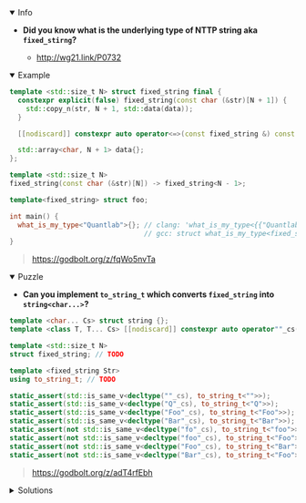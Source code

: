 <details open><summary>Info</summary><p>

* **Did you know what is the underlying type of NTTP string aka `fixed_stirng`?**

  * http://wg21.link/P0732

</p></details><details open><summary>Example</summary><p>

```cpp
template <std::size_t N> struct fixed_string final {
  constexpr explicit(false) fixed_string(const char (&str)[N + 1]) {
    std::copy_n(str, N + 1, std::data(data));
  }

  [[nodiscard]] constexpr auto operator<=>(const fixed_string &) const = default;

  std::array<char, N + 1> data{};
};

template <std::size_t N>
fixed_string(const char (&str)[N]) -> fixed_string<N - 1>;

template<fixed_string> struct foo;

int main() {
  what_is_my_type<"Quantlab">{}; // clang: 'what_is_my_type<{{"Quantlab"}}>'
                                 // gcc: struct what_is_my_type<fixed_string<8>{std::array<char, 9>{"Quantlab"}}>
}
```

> https://godbolt.org/z/fqWo5nvTa

</p></details><details open><summary>Puzzle</summary><p>

* **Can you implement `to_string_t` which converts `fixed_string` into `string<char...>`?**

```cpp
template <char... Cs> struct string {};
template <class T, T... Cs> [[nodiscard]] constexpr auto operator""_cs() { return string<Cs...>{}; }

template <std::size_t N>
struct fixed_string; // TODO

template <fixed_string Str>
using to_string_t; // TODO

static_assert(std::is_same_v<decltype(""_cs), to_string_t<"">>);
static_assert(std::is_same_v<decltype("Q"_cs), to_string_t<"Q">>);
static_assert(std::is_same_v<decltype("Foo"_cs), to_string_t<"Foo">>);
static_assert(std::is_same_v<decltype("Bar"_cs), to_string_t<"Bar">>);
static_assert(not std::is_same_v<decltype("fo"_cs), to_string_t<"foo">>);
static_assert(not std::is_same_v<decltype("foo"_cs), to_string_t<"Foo">>);
static_assert(not std::is_same_v<decltype("Foo"_cs), to_string_t<"Bar">>);
static_assert(not std::is_same_v<decltype("Bar"_cs), to_string_t<"Foo">>);
```

> https://godbolt.org/z/adT4rfEbh

</p></details><details><summary>Solutions</summary><p>
